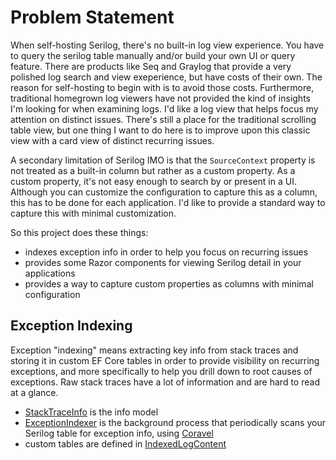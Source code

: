 # Problem Statement

When self-hosting Serilog, there's no built-in log view experience. You have to query the serilog table manually and/or build your own UI or query feature. There are products like Seq and Graylog that provide a very polished log search and view exeperience, but have costs of their own. The reason for self-hosting to begin with is to avoid those costs. Furthermore, traditional homegrown log viewers have not provided the kind of insights I'm looking for when examining logs. I'd like a log view that helps focus my attention on distinct issues. There's still a place for the traditional scrolling table view, but one thing I want to do here is to improve upon this classic view with a card view of distinct recurring issues.

A secondary limitation of Serilog IMO is that the `SourceContext` property is not treated as a built-in column but rather as a custom property. As a custom property, it's not easy enough to search by or present in a UI. Although you can customize the configuration to capture this as a column, this has to be done for each application. I'd like to provide a standard way to capture this with minimal customization.

So this project does these things:
- indexes exception info in order to help you focus on recurring issues
- provides some Razor components for viewing Serilog detail in your applications
- provides a way to capture custom properties as columns with minimal configuration

## Exception Indexing
Exception "indexing" means extracting key info from stack traces and storing it in custom EF Core tables in order to provide visibility on recurring exceptions, and more specifically to help you drill down to root causes of exceptions. Raw stack traces have a lot of information and are hard to read at a glance.
- [StackTraceInfo](https://github.com/adamfoneil/SerilogViewer/blob/master/Parsing/StackTraceInfo.cs) is the info model
- [ExceptionIndexer](https://github.com/adamfoneil/SerilogViewer/blob/master/Parsing/ExceptionIndexer.cs) is the background process that periodically scans your Serilog table for exception info, using [Coravel](https://docs.coravel.net/)
- custom tables are defined in [IndexedLogContent](https://github.com/adamfoneil/SerilogViewer/tree/master/Parsing/IndexedLogContext)
